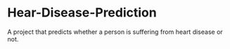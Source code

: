 # Hear-Disease-Prediction
A project that predicts whether a person is suffering from heart disease or not.
